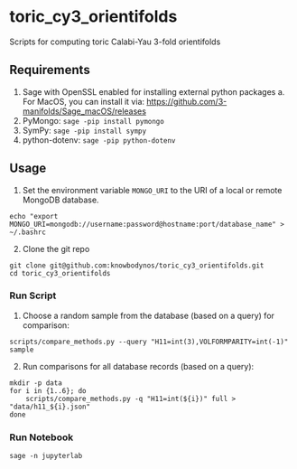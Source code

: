 # toric_cy3_orientifolds
Scripts for computing toric Calabi-Yau 3-fold orientifolds

## Requirements
1. Sage with OpenSSL enabled for installing external python packages
    a. For MacOS, you can install it via: https://github.com/3-manifolds/Sage_macOS/releases
2. PyMongo: `sage -pip install pymongo`
3. SymPy: `sage -pip install sympy`
4. python-dotenv: `sage -pip python-dotenv`

## Usage
1. Set the environment variable `MONGO_URI` to the URI of a local or remote MongoDB database.
```
echo "export MONGO_URI=mongodb://username:password@hostname:port/database_name" > ~/.bashrc
```
2. Clone the git repo
```
git clone git@github.com:knowbodynos/toric_cy3_orientifolds.git
cd toric_cy3_orientifolds
```

### Run Script
1. Choose a random sample from the database (based on a query) for comparison:
```
scripts/compare_methods.py --query "H11=int(3),VOLFORMPARITY=int(-1)" sample
```
2. Run comparisons for all database records (based on a query):
```
mkdir -p data
for i in {1..6}; do
    scripts/compare_methods.py -q "H11=int(${i})" full > "data/h11_${i}.json"
done
```

### Run Notebook
```
sage -n jupyterlab
```
